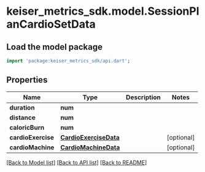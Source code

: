 # keiser_metrics_sdk.model.SessionPlanCardioSetData

## Load the model package
```dart
import 'package:keiser_metrics_sdk/api.dart';
```

## Properties
Name | Type | Description | Notes
------------ | ------------- | ------------- | -------------
**duration** | **num** |  | 
**distance** | **num** |  | 
**caloricBurn** | **num** |  | 
**cardioExercise** | [**CardioExerciseData**](CardioExerciseData.md) |  | [optional] 
**cardioMachine** | [**CardioMachineData**](CardioMachineData.md) |  | [optional] 

[[Back to Model list]](../README.md#documentation-for-models) [[Back to API list]](../README.md#documentation-for-api-endpoints) [[Back to README]](../README.md)


